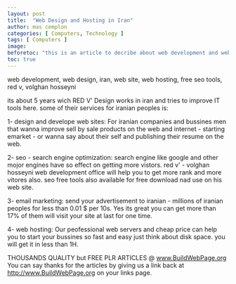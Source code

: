 ```yaml
---
layout: post
title:  "Web Design and Hosting in Iran"
author: mas cemplon
categories: [ Computers, Technology ]
tags: [ Computers ]
image: 
beforetoc: "this is an article to decribe about web development and web design tools and problems in iran by the professional companies like red v visual web development office - VOLGHAN HOSSEYNI."
toc: true
---
```



web development, web design, iran, web site, web hosting, free seo tools, red v, volghan hosseyni



its about 5 years wich RED V' Design works in iran and tries to improve IT tools here. some of their services for iranian peoples is:

1- design and develope web sites: 
For iranian companies and bussines men that wanna improve sell by sale products on the web and internet - starting emarket - or wanna say about their self and publishing their resume on the web.

2- seo - search engine optimization:
search engine like google and other mojor engines have so effect on getting more vistors. red v' - volghan hosseyni web development office will help you to get more rank and more vitores also. seo free tools also available for free download nad use on his web site.

3- email marketing:
send your advertisement to iranian - millions of iranian peoples for less than 0.01 $ per 10s. Yes its great you can get more than 17% of them will visit your site at last for one time.

4- web hosting: 
Our peofessional web servers and cheap price can help you to start your bussines so fast and easy just think about disk space. you will get it in less than 1H.


THOUSANDS QUALITY but FREE PLR ARTICLES @ www.BuildWebPage.org
You can say thanks for the articles by giving us a link back at http://www.BuildWebPage.org on your links page.
